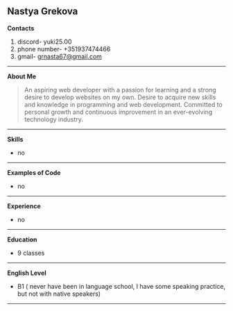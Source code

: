 **Nastya Grekova**
---
 **Contacts**
1. discord- yuki25.00
2. phone number- \+351937474466
3. gmail- grnasta67@gmail.com
---
 **About Me**
>An aspiring web developer with a passion for learning and a strong desire to develop websites on my own. Desire to acquire new skills and knowledge in programming and web development. Committed to personal growth and continuous improvement in an ever-evolving technology industry.
---
**Skills** 
- no
---
**Examples of Code** 
- no
---
**Experience**
- no
---
**Education**
- 9 classes
---
**English Level** 
- B1 ( never have been in language school, I have some speaking practice, but not with native speakers)
----
